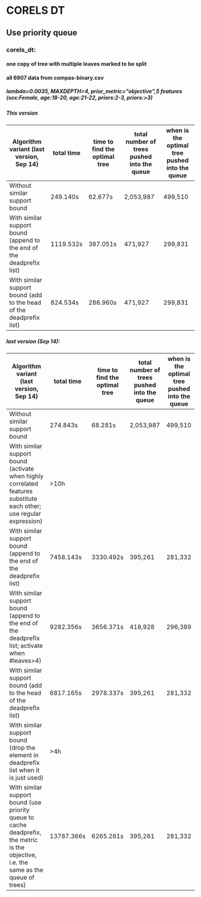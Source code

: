 # CORELS DT

## Use priority queue

### corels_dt:
#### one copy of tree with multiple leaves marked to be split 
#### all 6907 data from compas-binary.csv

##### lambda=0.0035, MAXDEPTH=4, prior_metric="objective",5 features (sex:Female, age:18-20, age:21-22, priors:2-3, priors:>3)

##### This version

Algorithm variant (last version, Sep 14) | total time | time to find the optimal tree | total number of trees pushed into the queue | when is the optimal tree pushed into the queue
  ------------- | ------------- | ------------- | -------------  | -------------
Without similar support bound | 249.140s | 62.677s | 2,053,987 | 499,510
With similar support bound (append to the end of the deadprefix list) | 1119.532s | 387.051s | 471,927 | 299,831
With similar support bound (add to the head of the deadprefix list) | 824.534s | 286.960s | 471,927 | 299,831


##### last version (Sep 14):

Algorithm variant (last version, Sep 14) | total time | time to find the optimal tree | total number of trees pushed into the queue | when is the optimal tree pushed into the queue
  ------------- | ------------- | ------------- | -------------  | -------------
Without similar support bound | 274.843s | 68.281s | 2,053,987 | 499,510
With similar support bound (activate when highly correlated features substitute each other; use regular expression) | >10h |  |  | 
With similar support bound (append to the end of the deadprefix list) | 7458.143s | 3330.492s | 395,261 | 281,332
With similar support bound (append to the end of the deadprefix list; activate when #leaves>4) | 9282.356s | 3656.371s | 418,928 | 296,389
With similar support bound (add to the head of the deadprefix list) | 6817.165s | 2978.337s | 395,261 | 281,332
With similar support bound (drop the element in deadprefix list when it is just used) | >4h |  |  | 
With similar support bound (use priority queue to cache deadprefix, the metric is the objective, i.e. the same as the queue of trees) | 13787.366s | 6265.261s | 395,261 | 281,332

